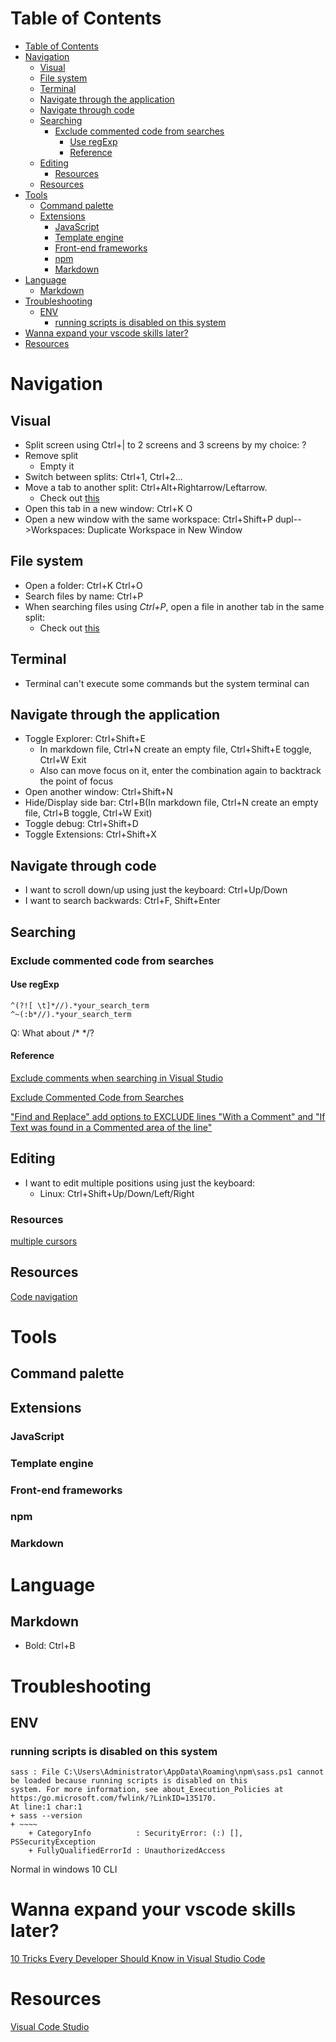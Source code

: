 # Table of Contents
- [Table of Contents](#table-of-contents)
- [Navigation](#navigation)
  - [Visual](#visual)
  - [File system](#file-system)
  - [Terminal](#terminal)
  - [Navigate through the application](#navigate-through-the-application)
  - [Navigate through code](#navigate-through-code)
  - [Searching](#searching)
    - [Exclude commented code from searches](#exclude-commented-code-from-searches)
      - [Use regExp](#use-regexp)
      - [Reference](#reference)
  - [Editing](#editing)
    - [Resources](#resources)
  - [Resources](#resources-1)
- [Tools](#tools)
  - [Command palette](#command-palette)
  - [Extensions](#extensions)
    - [JavaScript](#javascript)
    - [Template engine](#template-engine)
    - [Front-end frameworks](#front-end-frameworks)
    - [npm](#npm)
    - [Markdown](#markdown)
- [Language](#language)
  - [Markdown](#markdown-1)
- [Troubleshooting](#troubleshooting)
  - [ENV](#env)
    - [running scripts is disabled on this system](#running-scripts-is-disabled-on-this-system)
- [Wanna expand your vscode skills later?](#wanna-expand-your-vscode-skills-later)
- [Resources](#resources-2)


# Navigation
## Visual
- Split screen using Ctrl+| to 2 screens and 3 screens by my choice: ?
- Remove split
  - Empty it
- Switch between splits: Ctrl+1, Ctrl+2...
- Move a tab to another split: Ctrl+Alt+Rightarrow/Leftarrow.
  - Check out [this](https://stackoverflow.com/questions/44018175/visual-studio-code-hotkey-to-move-a-tab-from-one-of-two-split-editors-to-anothe)
- Open this tab in a new window: Ctrl+K O
- Open a new window with the same workspace: Ctrl+Shift+P dupl-->Workspaces: Duplicate Workspace in New Window
## File system
- Open a folder: Ctrl+K Ctrl+O
- Search files by name: Ctrl+P
- When searching files using *Ctrl+P*, open a file in another tab in the same split:
  - Check out [this](https://stackoverflow.com/questions/38713405/open-files-always-in-a-new-tab)
## Terminal
- Terminal can't execute some commands but the system terminal can
## Navigate through the application
- Toggle Explorer: Ctrl+Shift+E 
  - In markdown file, Ctrl+N create an empty file, Ctrl+Shift+E toggle, Ctrl+W Exit
  - Also can move focus on it, enter the combination again to backtrack the point of focus
- Open another window: Ctrl+Shift+N
- Hide/Display side bar: Ctrl+B(In markdown file, Ctrl+N create an empty file, Ctrl+B toggle, Ctrl+W Exit)
- Toggle debug: Ctrl+Shift+D
- Toggle Extensions: Ctrl+Shift+X
## Navigate through code
- I want to scroll down/up using just the keyboard: Ctrl+Up/Down
- I want to search backwards: Ctrl+F, Shift+Enter
## Searching
### Exclude commented code from searches
#### Use regExp
```regexp
^(?![ \t]*//).*your_search_term
^~(:b*//).*your_search_term
```
Q: What about /* */?
#### Reference
[Exclude comments when searching in Visual Studio](https://stackoverflow.com/questions/11314366/exclude-comments-when-searching-in-visual-studio)

[Exclude Commented Code from Searches](https://developercommunity.visualstudio.com/idea/354547/exclude-commented-code-from-searches.html)

["Find and Replace" add options to EXCLUDE lines "With a Comment" and "If Text was found in a Commented area of the line"](https://developercommunity.visualstudio.com/content/idea/368691/find-and-replace-add-options-to-exclude-lines-with.html)

## Editing 
- I want to edit multiple positions using just the keyboard:
    - Linux: Ctrl+Shift+Up/Down/Left/Right

### Resources
[multiple cursors](https://stackoverflow.com/questions/29953479/multiple-cursors-in-visual-studio-code)

## Resources
[Code navigation](https://code.visualstudio.com/docs/editor/editingevolved)
# Tools
## Command palette
## Extensions
### JavaScript
### Template engine
### Front-end frameworks
### npm
### Markdown

# Language
## Markdown
- Bold: Ctrl+B

# Troubleshooting
## ENV
###  running scripts is disabled on this system
```
sass : File C:\Users\Administrator\AppData\Roaming\npm\sass.ps1 cannot be loaded because running scripts is disabled on this 
system. For more information, see about_Execution_Policies at https:/go.microsoft.com/fwlink/?LinkID=135170.
At line:1 char:1
+ sass --version
+ ~~~~
    + CategoryInfo          : SecurityError: (:) [], PSSecurityException
    + FullyQualifiedErrorId : UnauthorizedAccess
```
Normal in windows 10 CLI

# Wanna expand your vscode skills later?
[10 Tricks Every Developer Should Know in Visual Studio Code](https://dzone.com/articles/10-tricks-every-developer-should-know-in-visual-st)

# Resources
[Visual Code Studio](https://code.visualstudio.com/docs/)